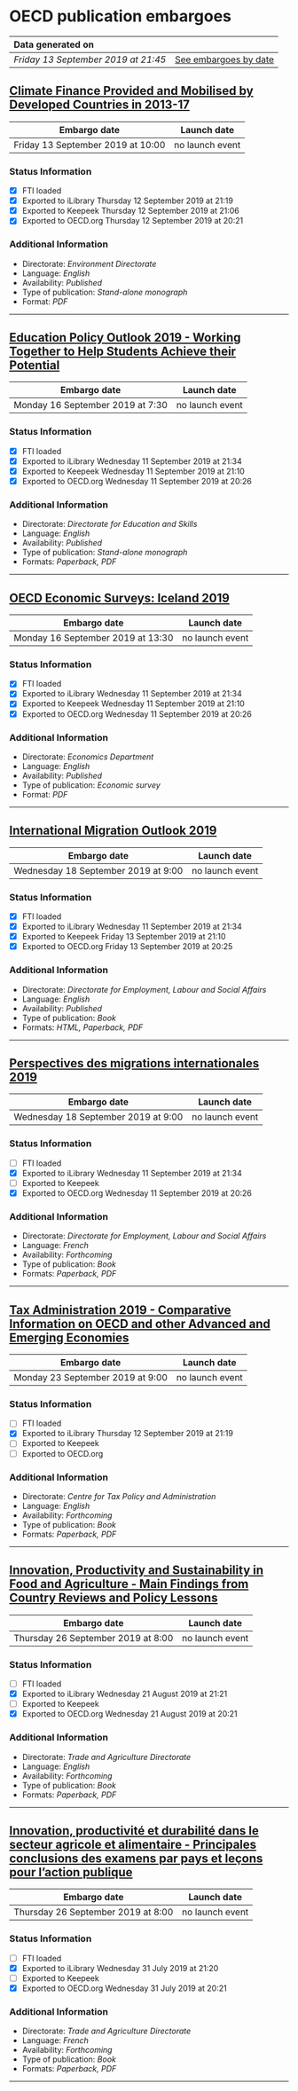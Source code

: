 # OECD publication embargoes

Data generated on | |
|:-----|------:|
| *Friday 13 September 2019 at 21:45* | [See embargoes by date](embargoes-by-date.md) |

## [Climate Finance Provided and Mobilised by Developed Countries in 2013-17](https://doi.org/10.1787/39faf4a7-en)

Embargo date | Launch date
-------------|:------------:
Friday 13 September 2019 at 10:00 | no launch event

### Status Information

- [x] FTI loaded 
- [x] Exported to iLibrary Thursday 12 September 2019 at 21:19
- [x] Exported to Keepeek Thursday 12 September 2019 at 21:06
- [x] Exported to OECD.org Thursday 12 September 2019 at 20:21

### Additional Information

* Directorate: *Environment Directorate*
* Language: *English*
* Availability: *Published*
* Type of publication: *Stand-alone monograph*
* Format: *PDF*

------

## [Education Policy Outlook 2019 - Working Together to Help Students Achieve their Potential](https://doi.org/10.1787/2b8ad56e-en)

Embargo date | Launch date
-------------|:------------:
Monday 16 September 2019 at 7:30 | no launch event

### Status Information

- [x] FTI loaded 
- [x] Exported to iLibrary Wednesday 11 September 2019 at 21:34
- [x] Exported to Keepeek Wednesday 11 September 2019 at 21:10
- [x] Exported to OECD.org Wednesday 11 September 2019 at 20:26

### Additional Information

* Directorate: *Directorate for Education and Skills*
* Language: *English*
* Availability: *Published*
* Type of publication: *Stand-alone monograph*
* Formats: *Paperback, PDF*

------

## [OECD Economic Surveys: Iceland 2019](https://doi.org/10.1787/c362e536-en)

Embargo date | Launch date
-------------|:------------:
Monday 16 September 2019 at 13:30 | no launch event

### Status Information

- [x] FTI loaded 
- [x] Exported to iLibrary Wednesday 11 September 2019 at 21:34
- [x] Exported to Keepeek Wednesday 11 September 2019 at 21:10
- [x] Exported to OECD.org Wednesday 11 September 2019 at 20:26

### Additional Information

* Directorate: *Economics Department*
* Language: *English*
* Availability: *Published*
* Type of publication: *Economic survey*
* Format: *PDF*

------

## [International Migration Outlook 2019](https://doi.org/10.1787/c3e35eec-en)

Embargo date | Launch date
-------------|:------------:
Wednesday 18 September 2019 at 9:00 | no launch event

### Status Information

- [x] FTI loaded 
- [x] Exported to iLibrary Wednesday 11 September 2019 at 21:34
- [x] Exported to Keepeek Friday 13 September 2019 at 21:10
- [x] Exported to OECD.org Friday 13 September 2019 at 20:25

### Additional Information

* Directorate: *Directorate for Employment, Labour and Social Affairs*
* Language: *English*
* Availability: *Published*
* Type of publication: *Book*
* Formats: *HTML, Paperback, PDF*

------

## [Perspectives des migrations internationales 2019](https://doi.org/10.1787/60811ed3-fr)

Embargo date | Launch date
-------------|:------------:
Wednesday 18 September 2019 at 9:00 | no launch event

### Status Information

- [ ] FTI loaded
- [x] Exported to iLibrary Wednesday 11 September 2019 at 21:34
- [ ] Exported to Keepeek
- [x] Exported to OECD.org Wednesday 11 September 2019 at 20:26

### Additional Information

* Directorate: *Directorate for Employment, Labour and Social Affairs*
* Language: *French*
* Availability: *Forthcoming*
* Type of publication: *Book*
* Formats: *Paperback, PDF*

------

## [Tax Administration 2019 - Comparative Information on OECD and other Advanced and Emerging Economies](https://doi.org/10.1787/74d162b6-en)

Embargo date | Launch date
-------------|:------------:
Monday 23 September 2019 at 9:00 | no launch event

### Status Information

- [ ] FTI loaded
- [x] Exported to iLibrary Thursday 12 September 2019 at 21:19
- [ ] Exported to Keepeek
- [ ] Exported to OECD.org

### Additional Information

* Directorate: *Centre for Tax Policy and Administration*
* Language: *English*
* Availability: *Forthcoming*
* Type of publication: *Book*
* Formats: *Paperback, PDF*

------

## [Innovation, Productivity and Sustainability in Food and Agriculture - Main Findings from Country Reviews and Policy Lessons](https://doi.org/10.1787/c9c4ec1d-en)

Embargo date | Launch date
-------------|:------------:
Thursday 26 September 2019 at 8:00 | no launch event

### Status Information

- [ ] FTI loaded
- [x] Exported to iLibrary Wednesday 21 August 2019 at 21:21
- [ ] Exported to Keepeek
- [x] Exported to OECD.org Wednesday 21 August 2019 at 20:21

### Additional Information

* Directorate: *Trade and Agriculture Directorate*
* Language: *English*
* Availability: *Forthcoming*
* Type of publication: *Book*
* Formats: *Paperback, PDF*

------

## [Innovation, productivité et durabilité dans le secteur agricole et alimentaire - Principales conclusions des examens par pays et leçons pour l’action publique](https://doi.org/10.1787/830128c5-fr)

Embargo date | Launch date
-------------|:------------:
Thursday 26 September 2019 at 8:00 | no launch event

### Status Information

- [ ] FTI loaded
- [x] Exported to iLibrary Wednesday 31 July 2019 at 21:20
- [ ] Exported to Keepeek
- [x] Exported to OECD.org Wednesday 31 July 2019 at 20:21

### Additional Information

* Directorate: *Trade and Agriculture Directorate*
* Language: *French*
* Availability: *Forthcoming*
* Type of publication: *Book*
* Formats: *Paperback, PDF*

------